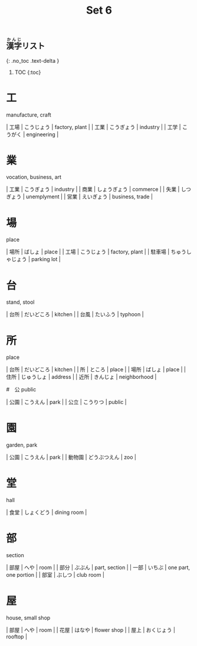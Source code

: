 ﻿---
layout: default
title: Set 6
parent: N4 Kanji List
grand_parent: <ruby>漢字<rt>かんじ</rt></ruby> Kanji
nav_order: 6
---

## <ruby>漢字<rt>かんじ</rt></ruby>リスト
{: .no_toc .text-delta }

1. TOC
{:toc}

# 工
manufacture, craft

| 工場	| こうじょう | factory, plant |
| 工業	| こうぎょう | industry |
| 工学	| こうがく | engineering |

# 業
vocation, business, art

| 工業	| こうぎょう | industry |
| 商業	| しょうぎょう | commerce |
| 失業	| しつぎょう | unemplyment |
| 営業	| えいぎょう | business, trade |

# 場
place

| 場所	| ばしょ | place |
| 工場	| こうじょう | factory, plant |
| 駐車場	| ちゅうしゃじょう | parking lot |

# 台
stand, stool

| 台所	| だいどころ | kitchen |
| 台風	| たいふう | typhoon |

# 所
place

| 台所	| だいどころ | kitchen |
| 所	| ところ | place |
| 場所	| ばしょ | place |
| 住所	| じゅうしょ | address |
| 近所	| きんじょ | neighborhood |

#　公
public

| 公園	| こうえん | park |
| 公立	| こうりつ | public |

# 園
garden, park

| 公園	| こうえん | park |
| 動物園	| どうぶつえん | zoo |

# 堂
hall

| 食堂	| しょくどう | dining room |

# 部
section

| 部屋	| へや | room |
| 部分	| ぶぶん | part, section |
| 一部	| いちぶ | one part, one portion |
| 部室	| ぶしつ | club room |

# 屋
house, small shop

| 部屋	| へや | room |
| 花屋	| はなや | flower shop |
| 屋上	| おくじょう | rooftop |
